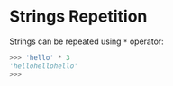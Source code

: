 # Strings Repetition

Strings can be repeated using `*` operator:

```py
>>> 'hello' * 3
'hellohellohello'
>>> 
```
